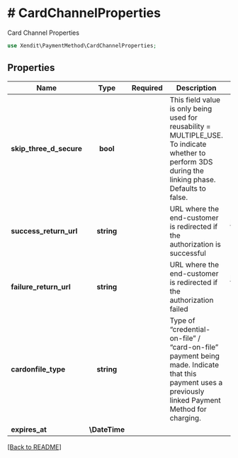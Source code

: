 # # CardChannelProperties
Card Channel Properties

```php
use Xendit\PaymentMethod\CardChannelProperties;
```

## Properties

| Name | Type | Required | Description | Examples |
|------------|:-------------:|:-------------:|-------------|:-------------:|
| **skip_three_d_secure** | **bool** |  | This field value is only being used for reusability &#x3D; MULTIPLE_USE. To indicate whether to perform 3DS during the linking phase. Defaults to false. | false |
| **success_return_url** | **string** |  | URL where the end-customer is redirected if the authorization is successful | https://webhook.site/f4b755f5-4770-4a11-8c72-cc0b3cc6b882 |
| **failure_return_url** | **string** |  | URL where the end-customer is redirected if the authorization failed | https://webhook.site/f4b755f5-4770-4a11-8c72-cc0b3cc6b882 |
| **cardonfile_type** | **string** |  | Type of “credential-on-file” / “card-on-file” payment being made. Indicate that this payment uses a previously linked Payment Method for charging. | RECURRING |
| **expires_at** | **\DateTime** |  |  | null |


[[Back to README]](../../README.md)

